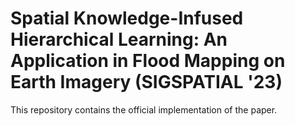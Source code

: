 # Spatial Knowledge-Infused Hierarchical Learning: An Application in Flood Mapping on Earth Imagery (SIGSPATIAL '23)
This repository contains the official implementation of the paper.
